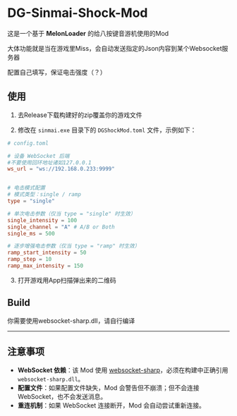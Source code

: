 # DG-Sinmai-Shock-Mod

这是一个基于 **MelonLoader** 的给八按键音游机使用的Mod

大体功能就是当在游戏里Miss，会自动发送指定的Json内容到某个Websocket服务器

配置自己填写，保证电击强度（？）


## 使用

1. 去Release下载构建好的zip覆盖你的游戏文件

2. 修改在 `sinmai.exe` 目录下的 `DGShockMod.toml` 文件，示例如下：


```toml
# config.toml

# 设备 WebSocket 后端
#不要使用回环地址诸如127.0.0.1
ws_url = "ws://192.168.0.233:9999"


# 电击模式配置
# 模式类型：single / ramp
type = "single"

# 单次电击参数（仅当 type = "single" 时生效）
single_intensity = 100
single_channel = "A" # A/B or Both
single_ms = 500

# 逐步增强电击参数（仅当 type = "ramp" 时生效）
ramp_start_intensity = 50
ramp_step = 10
ramp_max_intensity = 150  
```

3. 打开游戏用App扫描弹出来的二维码


## Build
你需要使用websocket-sharp.dll，请自行编译

---

## 注意事项

- **WebSocket 依赖**：该 Mod 使用 [websocket-sharp](https://github.com/sta/websocket-sharp)，必须在构建中正确引用 `websocket-sharp.dll`。
- **配置文件**：如果配置文件缺失，Mod 会警告但不崩溃；但不会连接 WebSocket，也不会发送消息。
- **重连机制**：如果 WebSocket 连接断开，Mod 会自动尝试重新连接。
